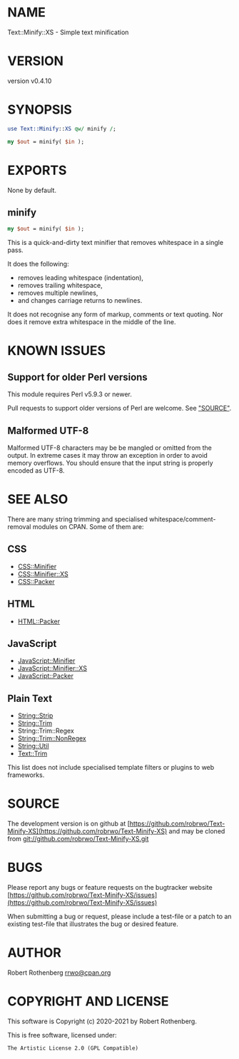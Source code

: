 # NAME

Text::Minify::XS - Simple text minification

# VERSION

version v0.4.10

# SYNOPSIS

```perl
use Text::Minify::XS qw/ minify /;

my $out = minify( $in );
```

# EXPORTS

None by default.

## minify

```perl
my $out = minify( $in );
```

This is a quick-and-dirty text minifier that removes whitespace in a
single pass.

It does the following:

- removes leading whitespace (indentation),
- removes trailing whitespace,
- removes multiple newlines,
- and changes carriage returns to newlines.

It does not recognise any form of markup, comments or text quoting.
Nor does it remove extra whitespace in the middle of the line.

# KNOWN ISSUES

## Support for older Perl versions

This module requires Perl v5.9.3 or newer.

Pull requests to support older versions of Perl are welcome. See
["SOURCE"](#source).

## Malformed UTF-8

Malformed UTF-8 characters may be be mangled or omitted from the
output.  In extreme cases it may throw an exception in order to avoid
memory overflows. You should ensure that the input string is properly
encoded as UTF-8.

# SEE ALSO

There are many string trimming and specialised
whitespace/comment-removal modules on CPAN.  Some of them are:

## CSS

- [CSS::Minifier](https://metacpan.org/pod/CSS::Minifier)
- [CSS::Minifier::XS](https://metacpan.org/pod/CSS::Minifier::XS)
- [CSS::Packer](https://metacpan.org/pod/CSS::Packer)

## HTML

- [HTML::Packer](https://metacpan.org/pod/HTML::Packer)

## JavaScript

- [JavaScript::Minifier](https://metacpan.org/pod/JavaScript::Minifier)
- [JavaScript::Minifier::XS](https://metacpan.org/pod/JavaScript::Minifier::XS)
- [JavaScript::Packer](https://metacpan.org/pod/JavaScript::Packer)

## Plain Text

- [String::Strip](https://metacpan.org/pod/String::Strip)
- [String::Trim](https://metacpan.org/pod/String::Trim)
- String::Trim::Regex
- [String::Trim::NonRegex](https://metacpan.org/pod/String::Trim::NonRegex)
- [String::Util](https://metacpan.org/pod/String::Util)
- [Text::Trim](https://metacpan.org/pod/Text::Trim)

This list does not include specialised template filters or plugins to
web frameworks.

# SOURCE

The development version is on github at [https://github.com/robrwo/Text-Minify-XS](https://github.com/robrwo/Text-Minify-XS)
and may be cloned from [git://github.com/robrwo/Text-Minify-XS.git](git://github.com/robrwo/Text-Minify-XS.git)

# BUGS

Please report any bugs or feature requests on the bugtracker website
[https://github.com/robrwo/Text-Minify-XS/issues](https://github.com/robrwo/Text-Minify-XS/issues)

When submitting a bug or request, please include a test-file or a
patch to an existing test-file that illustrates the bug or desired
feature.

# AUTHOR

Robert Rothenberg <rrwo@cpan.org>

# COPYRIGHT AND LICENSE

This software is Copyright (c) 2020-2021 by Robert Rothenberg.

This is free software, licensed under:

```
The Artistic License 2.0 (GPL Compatible)
```
